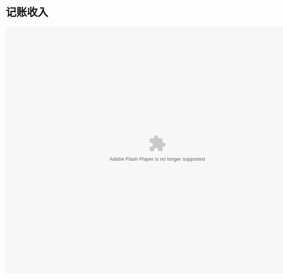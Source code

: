 # 记账收入

<embed src="http://resource.3cwdb.com/kailong-donghua/进货返利-3记帐收入.swf" width="800" height="650"  pluginspage="http://www.macromedia.com/go/getflashplayer" 
type="application/x-shockwave-flash" ></embed>
